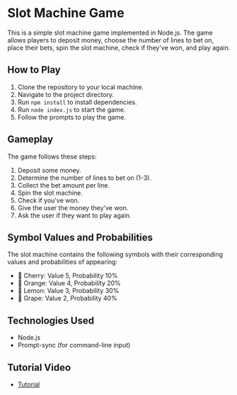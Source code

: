 # Slot Machine Game

This is a simple slot machine game implemented in Node.js. The game allows players to deposit money, choose the number of lines to bet on, place their bets, spin the slot machine, check if they've won, and play again.

## How to Play

1. Clone the repository to your local machine.
2. Navigate to the project directory.
3. Run `npm install` to install dependencies.
4. Run `node index.js` to start the game.
5. Follow the prompts to play the game.

## Gameplay

The game follows these steps:
1. Deposit some money.
2. Determine the number of lines to bet on (1-3).
3. Collect the bet amount per line.
4. Spin the slot machine.
5. Check if you've won.
6. Give the user the money they've won.
7. Ask the user if they want to play again.

## Symbol Values and Probabilities

The slot machine contains the following symbols with their corresponding values and probabilities of appearing:

- 🍒 Cherry: Value 5, Probability 10%
- 🍊 Orange: Value 4, Probability 20%
- 🍋 Lemon: Value 3, Probability 30%
- 🍇 Grape: Value 2, Probability 40%

## Technologies Used

- Node.js
- Prompt-sync (for command-line input)

## Tutorial Video
- [Tutorial](https://www.youtube.com/watch?v=E3XxeE7NF30)